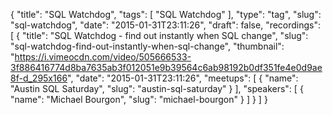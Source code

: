 {
  "title": "SQL Watchdog",
  "tags": [
    "SQL Watchdog"
  ],
  "type": "tag",
  "slug": "sql-watchdog",
  "date": "2015-01-31T23:11:26",
  "draft": false,
  "recordings": [
    {
      "title": "SQL Watchdog - find out instantly when SQL change",
      "slug": "sql-watchdog-find-out-instantly-when-sql-change",
      "thumbnail": "https://i.vimeocdn.com/video/505666533-3f886416774d8ba7635ab3f012051e9b39564c6ab98192b0df351fe4e0d9ae8f-d_295x166",
      "date": "2015-01-31T23:11:26",
      "meetups": [
        {
          "name": "Austin SQL Saturday",
          "slug": "austin-sql-saturday"
        }
      ],
      "speakers": [
        {
          "name": "Michael Bourgon",
          "slug": "michael-bourgon"
        }
      ]
    }
  ]
}